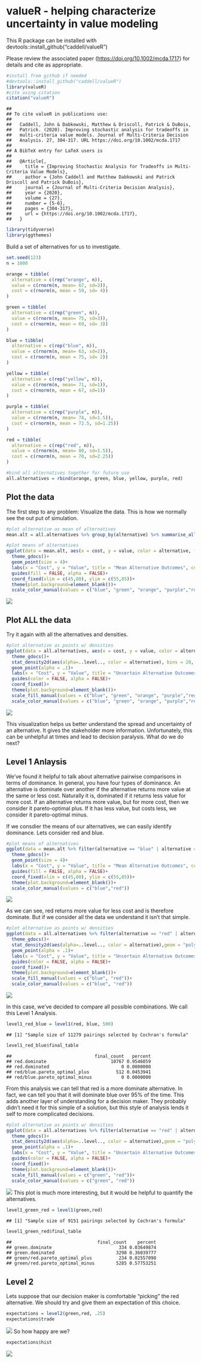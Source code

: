 valueR - helping characterize uncertainty in value modeling
================

This R package can be installed with
devtools::install_github(“caddell/valueR”)

Please review the associated paper (<https://doi.org/10.1002/mcda.1717>)
for details and cite as appropriate.

``` r
#install from github if needed
#devtools::install_github("caddell/valueR")
library(valueR)
#cite using citation
citation("valueR")
```

    ## 
    ## To cite valueR in publications use:
    ## 
    ##   Caddell, John & Dabkowski, Matthew & Driscoll, Patrick & DuBois,
    ##   Patrick. (2020). Improving stochastic analysis for tradeoffs in
    ##   multi‐criteria value models. Journal of Multi-Criteria Decision
    ##   Analysis. 27, 304-317. URL https://doi.org/10.1002/mcda.1717
    ## 
    ## A BibTeX entry for LaTeX users is
    ## 
    ##   @Article{,
    ##     title = {Improving Stochastic Analysis for Tradeoffs in Multi-Criteria Value Models},
    ##     author = {John Caddell and Matthew Dabkowski and Patrick Driscoll and Patrick DuBois},
    ##     journal = {Journal of Multi-Criteria Decision Analysis},
    ##     year = {2020},
    ##     volume = {27},
    ##     number = {5-6},
    ##     pages = {304-317},
    ##     url = {https://doi.org/10.1002/mcda.1717},
    ##   }

``` r
library(tidyverse)
library(ggthemes)
```

Build a set of alternatives for us to investigate.

``` r
set.seed(123)
n = 1000

orange = tibble(
  alternative = c(rep("orange", n)),
  value = c(rnorm(n, mean= 67, sd=3)),
  cost = c(rnorm(n, mean = 59, sd= 4))
)

green = tibble(
  alternative = c(rep("green", n)),
  value = c(rnorm(n, mean= 75, sd=3)),
  cost = c(rnorm(n, mean = 69, sd= 3))
)

blue = tibble(
  alternative = c(rep("blue", n)),
  value = c(rnorm(n, mean= 63, sd=2)),
  cost = c(rnorm(n, mean = 75, sd= 2))
)

yellow = tibble(
  alternative = c(rep("yellow", n)),
  value = c(rnorm(n, mean= 71, sd=1)),
  cost = c(rnorm(n, mean = 67, sd=1))
)

purple = tibble(
  alternative = c(rep("purple", n)),
  value = c(rnorm(n, mean= 74, sd=1.5)),
  cost = c(rnorm(n, mean = 72.5, sd=1.25))
)

red = tibble(
  alternative = c(rep("red", n)),
  value = c(rnorm(n, mean= 80, sd=1.5)),
  cost = c(rnorm(n, mean = 70, sd=2.25))
)

#bind all alternatives together for future use
all.alternatives = rbind(orange, green, blue, yellow, purple, red)
```

## Plot the data

The first step to any problem: Visualize the data. This is how we
normally see the out put of simulation.

``` r
#plot alternative as mean of alternatives
mean.alt = all.alternatives %>% group_by(alternative) %>% summarise_all(mean)

#plot means of alternatives
ggplot(data = mean.alt, aes(x = cost, y = value, color = alternative, fill = alternative))+
  theme_gdocs()+
  geom_point(size = 4)+
  labs(x = "Cost", y = "Value", title = "Mean Alternative Outcomes", color= "Alternative")+
  guides(fill = FALSE, alpha = FALSE)+
  coord_fixed(xlim = c(45,80), ylim = c(55,85))+
  theme(plot.background=element_blank())+
  scale_color_manual(values = c("blue", "green", "orange", "purple","red","yellow"))
```

![](README_files/figure-gfm/unnamed-chunk-3-1.png)<!-- -->

## Plot ALL the data

Try it again with all the alternatives and densities.

``` r
#plot alternative as points w/ densities
ggplot(data = all.alternatives, aes(x = cost, y = value, color = alternative, fill = alternative))+
  theme_gdocs()+
  stat_density2d(aes(alpha=..level.., color = alternative), bins = 20, geom = "polygon")+
  geom_point(alpha = .1)+
  labs(x = "Cost", y = "Value", title = "Uncertain Alternative Outcomes", fill= "Alternative")+
  guides(color = FALSE, alpha = FALSE)+
  coord_fixed()+
  theme(plot.background=element_blank())+
  scale_fill_manual(values = c("blue", "green", "orange", "purple","red","yellow"))+
  scale_color_manual(values = c("blue", "green", "orange", "purple","red","yellow"))
```

![](README_files/figure-gfm/unnamed-chunk-4-1.png)<!-- -->

This visualization helps us better understand the spread and uncertainty
of an alternative. It gives the stakeholder more information.
Unfortunately, this can be unhelpful at times and lead to decision
paralysis. What do we do next?

## Level 1 Anlaysis

We’ve found it helpful to talk about alternative pairwise comparisons in
terms of dominance. In general, you have four types of dominance. An
alternative is dominate over another if the alternative returns more
value at the same or less cost. Naturally it is, dominated if it returns
less value for more cost. If an alternative returns more value, but for
more cost, then we consider it pareto-optimal plus. If it has less
value, but costs less, we consider it pareto-optimal minus.

If we consdier the means of our alternatives, we can easily identify
dominance. Lets consider red and blue.

``` r
#plot means of alternatives
ggplot(data = mean.alt %>% filter(alternative == "blue" | alternative == "red"), aes(x = cost, y = value, color = alternative, fill = alternative))+
  theme_gdocs()+
  geom_point(size = 4)+
  labs(x = "Cost", y = "Value", title = "Mean Alternative Outcomes", color= "Alternative")+
  guides(fill = FALSE, alpha = FALSE)+
  coord_fixed(xlim = c(45,80), ylim = c(55,85))+
  theme(plot.background=element_blank())+
  scale_color_manual(values = c("blue","red"))
```

![](README_files/figure-gfm/unnamed-chunk-5-1.png)<!-- -->

As we can see, red returns more value for less cost and is therefore
dominate. But if we consider all the data we understand it isn’t that
simple.

``` r
#plot alternative as points w/ densities
ggplot(data = all.alternatives %>% filter(alternative == "red" | alternative == "blue"), aes(x = cost, y = value, color = alternative, fill = alternative))+
  theme_gdocs()+
  stat_density2d(aes(alpha=..level.., color = alternative),geom = "polygon")+
  geom_point(alpha = .1)+
  labs(x = "Cost", y = "Value", title = "Uncertain Alternative Outcomes", fill= "Alternative")+
  guides(color = FALSE, alpha = FALSE)+
  coord_fixed()+
  theme(plot.background=element_blank())+
  scale_fill_manual(values = c("blue", "red"))+
  scale_color_manual(values = c("blue", "red"))
```

![](README_files/figure-gfm/unnamed-chunk-6-1.png)<!-- -->

In this case, we’ve decided to compare all possible combinations. We
call this Level 1 Analysis.

``` r
level1_red_blue = level1(red, blue, 500)
```

    ## [1] "Sample size of 11279 pairings selected by Cochran's formula"

``` r
level1_red_blue$final_table
```

    ##                               final_count   percent
    ## red.dominate                        10767 0.9546059
    ## red.dominated                           0 0.0000000
    ## red/blue.pareto_optimal_plus          512 0.0453941
    ## red/blue.pareto_optimal_minus           0 0.0000000

From this analysis we can tell that red is a more dominate alternative.
In fact, we can tell you that it will dominate blue over 95% of the
time. This adds another layer of understanding for a decision maker.
They probably didn’t need it for this simple of a solution, but this
style of analysis lends it self to more complicated decisions.

``` r
#plot alternative as points w/ densities
ggplot(data = all.alternatives %>% filter(alternative == "red" | alternative == "green"), aes(x = cost, y = value, color = alternative, fill = alternative))+
  theme_gdocs()+
  stat_density2d(aes(alpha=..level.., color = alternative),geom = "polygon")+
  geom_point(alpha = .1)+
  labs(x = "Cost", y = "Value", title = "Uncertain Alternative Outcomes", fill= "Alternative")+
  guides(color = FALSE, alpha = FALSE)+
  coord_fixed()+
  theme(plot.background=element_blank())+
  scale_fill_manual(values = c("green", "red"))+
  scale_color_manual(values = c("green", "red"))
```

![](README_files/figure-gfm/unnamed-chunk-8-1.png)<!-- --> This plot is
much more interesting, but it would be helpful to quantify the
alternatives.

``` r
level1_green_red = level1(green,red)
```

    ## [1] "Sample size of 9151 pairings selected by Cochran's formula"

``` r
level1_green_red$final_table
```

    ##                                final_count    percent
    ## green.dominate                         334 0.03649874
    ## green.dominated                       3298 0.36039777
    ## green/red.pareto_optimal_plus          234 0.02557098
    ## green/red.pareto_optimal_minus        5285 0.57753251

## Level 2

Lets suppose that our decision maker is comfortable “picking” the red
alternative. We should try and give them an expectation of this choice.

``` r
expectations = level2(green,red, .25)
expectations$trade
```

![](README_files/figure-gfm/unnamed-chunk-10-1.png)<!-- --> So how happy
are we?

``` r
expectations$hist
```

![](README_files/figure-gfm/unnamed-chunk-11-1.png)<!-- -->
